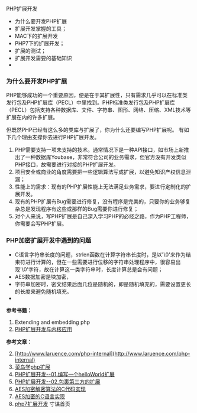 PHP扩展开发

* 为什么要开发PHP扩展 
* 扩展开发掌握的工具；
* MAC下的扩展开发
* PHP7下的扩展开发；
* 扩展的测试；
* 扩展开发需要的基础知识
* 


### 为什么要开发PHP扩展

PHP能够成功的一个重要原因，便是在于其扩展性，只有需求几乎可以在标准类发行包及PHP扩展库（PECL）中里找到。PHP标准类发行包及PHP扩展库（PECL）包括支持各种数据库、文件、字符串、图形、网络、压缩、XML技术等扩展在内的许多扩展。

但既然PHP已经有这么多的类库与扩展了，你为什么还要编写PHP扩展呢。 有如下几个理由支撑你去进行PHP扩展开发。

1. PHP需要支持一项未支持的技术。通常情况下是一种API接口，如市场上新推出了一种数据库Youbase，非常符合公司的业务需求，但官方没有开发类似PHP接口，故需要进行对接的PHP扩展开发。
2. 项目安全或商业的角度需要把一些逻辑算法写成扩展，以避免知识产权信息泄漏；
3. 性能上的需求：现有的PHP扩展性能上无法满足业务需求，要进行定制化的扩展开发。
4. 现有的PHP扩展有Bug需要进行修复，没有程序是完美的，只要你的业务够复杂总是发现程序有这些或那样的Bug需要你进行修复；
4. 对个人来说，写PHP扩展是自己深入学习PHP的必经之路，作为PHP工程师，你需要会写PHP扩展。



### PHP加密扩展开发中遇到的问题

* C语言字符串长度的问题，strlen函数在计算字符串长度时，是以'\0'来作为结束符进行计算的，但在一些需要进行位移的字符串处理程序中，很容易出现'\0'字符，故在计算这一类字符串时，长度计算总是会有问题；
* AES数据加密是块加密，
* 字符串加密时，密文结果后面几位是随机的，即是随机填充的，需要设置更长的长度来避免随机填充。
* 

**参考书籍：**

1. Extending and embedding php
2. [PHP扩展开发与内核应用](http://www.cunmou.com/phpbook/index.md)

**参考文章：**

2. [http://www.laruence.com/php-internal](http://www.laruence.com/php-internal)
3. [菜鸟学php扩展](http://blog.csdn.net/u011957758/article/details/72234075)
1. [PHP扩展开发--01.编写一个helloWorld扩展](http://www.cnblogs.com/linzhenjie/p/5485512.html)
2. [PHP扩展开发--02.包裹第三方的扩展](http://www.cnblogs.com/linzhenjie/p/5485519.html)
3. [AES加密解密算法的C代码实现](http://blog.csdn.net/langeldep/article/details/6265680)
4. [AES加密的C语言实现](http://www.cnblogs.com/starf/p/3657747.html)
5. [php7扩展开发](http://www.cnblogs.com/djhull/p/5383067.html
)
寸谋首页 


